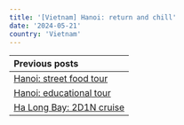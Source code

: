 ```yaml
---
title: '[Vietnam] Hanoi: return and chill'
date: '2024-05-21'
country: 'Vietnam'
---
```


| Previous posts |
| :---           |
| [Hanoi: street food tour](./hanoi-street-food-tour) |
| [Hanoi: educational tour](./hanoi-educational-tour) |
| [Ha Long Bay: 2D1N cruise](./ha-long-bay-cruise) |
